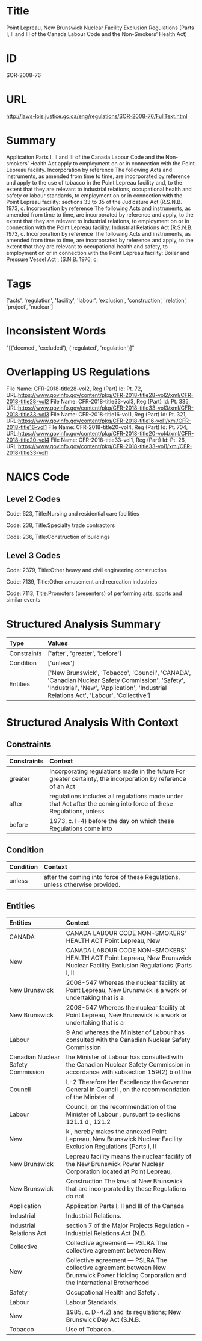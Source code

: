 # Title
Point Lepreau, New Brunswick Nuclear Facility Exclusion Regulations (Parts I, II and III of the Canada Labour Code and the Non-Smokers’ Health Act)


# ID
SOR-2008-76

# URL
http://laws-lois.justice.gc.ca/eng/regulations/SOR-2008-76/FullText.html


# Summary
Application Parts I, II and III of the  Canada Labour Code  and the  Non-smokers’ Health Act  apply to employment on or in connection with the Point Lepreau facility.
Incorporation by reference The following Acts and instruments, as amended from time to time, are incorporated by reference and apply to the use of tobacco in the Point Lepreau facility and, to the extent that they are relevant to industrial relations, occupational health and safety or labour standards, to employment on or in connection with the Point Lepreau facility: sections 33 to 35 of the  Judicature Act  (R.S.N.B. 1973, c.
Incorporation by reference The following Acts and instruments, as amended from time to time, are incorporated by reference and apply, to the extent that they are relevant to industrial relations, to employment on or in connection with the Point Lepreau facility: Industrial Relations Act  (R.S.N.B. 1973, c.
Incorporation by reference The following Acts and instruments, as amended from time to time, are incorporated by reference and apply, to the extent that they are relevant to occupational health and safety, to employment on or in connection with the Point Lepreau facility: Boiler and Pressure Vessel Act , (S.N.B. 1976, c.


# Tags
['acts', 'regulation', 'facility', 'labour', 'exclusion', 'construction', 'relation', 'project', 'nuclear']


# Inconsistent Words
"[('deemed', 'excluded'), ('regulated', 'regulation')]"


# Overlapping US Regulations
File Name: CFR-2018-title28-vol2, Reg (Part) Id: Pt. 72, URL:https://www.govinfo.gov/content/pkg/CFR-2018-title28-vol2/xml/CFR-2018-title28-vol2
File Name: CFR-2018-title33-vol3, Reg (Part) Id: Pt. 335, URL:https://www.govinfo.gov/content/pkg/CFR-2018-title33-vol3/xml/CFR-2018-title33-vol3
File Name: CFR-2018-title16-vol1, Reg (Part) Id: Pt. 321, URL:https://www.govinfo.gov/content/pkg/CFR-2018-title16-vol1/xml/CFR-2018-title16-vol1
File Name: CFR-2018-title20-vol4, Reg (Part) Id: Pt. 704, URL:https://www.govinfo.gov/content/pkg/CFR-2018-title20-vol4/xml/CFR-2018-title20-vol4
File Name: CFR-2018-title33-vol1, Reg (Part) Id: Pt. 26, URL:https://www.govinfo.gov/content/pkg/CFR-2018-title33-vol1/xml/CFR-2018-title33-vol1



# NAICS Code
## Level 2 Codes
Code: 623, Title:Nursing and residential care facilities

Code: 238, Title:Specialty trade contractors

Code: 236, Title:Construction of buildings




## Level 3 Codes
Code: 2379, Title:Other heavy and civil engineering construction

Code: 7139, Title:Other amusement and recreation industries

Code: 7113, Title:Promoters (presenters) of performing arts, sports and similar events







# Structured Analysis Summary
| Type        | Values                                                                                                                                                                                    |
|:------------|:------------------------------------------------------------------------------------------------------------------------------------------------------------------------------------------|
| Constraints | ['after', 'greater', 'before']                                                                                                                                                            |
| Condition   | ['unless']                                                                                                                                                                                |
| Entities    | ['New Brunswick', 'Tobacco', 'Council', 'CANADA', 'Canadian Nuclear Safety Commission', 'Safety', 'Industrial', 'New', 'Application', 'Industrial Relations Act', 'Labour', 'Collective'] |


# Structured Analysis With Context
 


## Constraints
| Constraints   | Context                                                                                                           |
|:--------------|:------------------------------------------------------------------------------------------------------------------|
| greater       | Incorporating regulations made in the future For  greater certainty, the incorporation by reference of an Act     |
| after         | regulations includes all regulations made under that Act after the coming into force of these Regulations, unless |
| before        | 1973, c. I-4)  before the day on which these Regulations come into                                                |


## Condition
| Condition   | Context                                                                       |
|:------------|:------------------------------------------------------------------------------|
| unless      | after the coming into force of these Regulations, unless  otherwise provided. |


## Entities
| Entities                           | Context                                                                                                                                  |
|:-----------------------------------|:-----------------------------------------------------------------------------------------------------------------------------------------|
| CANADA                             | CANADA LABOUR CODE NON-SMOKERS’ HEALTH ACT Point Lepreau, New                                                                            |
| New                                | CANADA LABOUR CODE NON-SMOKERS’ HEALTH ACT Point Lepreau,  New Brunswick Nuclear Facility Exclusion Regulations (Parts I, II             |
| New Brunswick                      | 2008-547 Whereas the nuclear facility at Point Lepreau,  New Brunswick is a work or undertaking that is a                                |
| New Brunswick                      | 2008-547 Whereas the nuclear facility at Point Lepreau,  New Brunswick is a work or undertaking that is a                                |
| Labour                             | 9 And whereas the Minister of  Labour has consulted with the Canadian Nuclear Safety Commission                                          |
| Canadian Nuclear Safety Commission | the Minister of Labour has consulted with the Canadian Nuclear Safety Commission in accordance with subsection 159(2) b of the           |
| Council                            | L-2 Therefore Her Excellency the Governor General in Council , on the recommendation of the Minister of                                  |
| Labour                             | Council, on the recommendation of the Minister of Labour , pursuant to sections 121.1 d , 121.2                                          |
| New                                | k , hereby makes the annexed Point Lepreau, New Brunswick Nuclear Facility Exclusion Regulations (Parts I, II                            |
| New Brunswick                      | Lepreau facility means the nuclear facility of the New Brunswick  Power Nuclear Corporation located at Point Lepreau,                    |
| New Brunswick                      | Construction The laws of  New Brunswick that are incorporated by these Regulations do not                                                |
| Application                        | Application Parts I, II and III of the Canada                                                                                            |
| Industrial                         | Industrial  Relations.                                                                                                                   |
| Industrial Relations Act           | section 7 of the Major Projects Regulation - Industrial Relations Act   (N.B.                                                            |
| Collective                         | Collective agreement — PSLRA The collective agreement between New                                                                        |
| New                                | Collective agreement — PSLRA The collective agreement between  New Brunswick Power Holding Corporation and the International Brotherhood |
| Safety                             | Occupational Health and  Safety .                                                                                                        |
| Labour                             | Labour  Standards.                                                                                                                       |
| New                                | 1985, c. D-4.2) and its regulations;  New  Brunswick Day Act  (S.N.B.                                                                    |
| Tobacco                            | Use of  Tobacco .                                                                                                                        |



